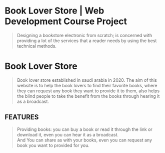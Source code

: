 # Book Lover Store | Web Development Course Project

> Designing a bookstore electronic from scratch; is concerned with 
providing a lot of the services that a reader needs by using the best 
technical methods.

# Book Lover Store
> Book lover store established in saudi arabia in 2020.
The aim of this website is to help the book lovers to find their favorite books,
where they can request any book they want to provide it to them,
also helps the blind people to take the benefit from the books through hearing it as a broadcast.

## FEATURES
> Providing books: you can buy a book or read it through the link or download it, even you can hear it as a broadcast.<br />
And You can share as with your books, even you can request any book you want to provided for you.
